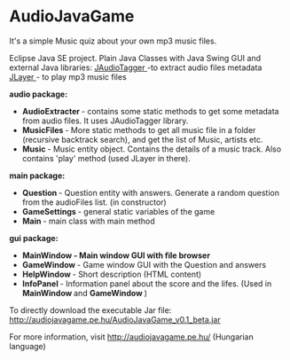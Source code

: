 # AudioJavaGame
It's a simple Music quiz about your own mp3 music files. 

Eclipse Java SE project. Plain Java Classes with Java Swing GUI and external Java libraries: 
<a href="http://www.jthink.net/jaudiotagger/" target="_blank"> JAudioTagger </a> -to extract audio files metadata
<a href="http://www.javazoom.net/javalayer/javalayer.html" target="_blank"> JLayer </a> - to play mp3 music files

<strong> audio package: </strong> <br />

<ul>
<li> <strong> AudioExtracter </strong> - contains some static methods to get some metadata from audio files. It uses JAudioTagger library. <br />
<li> <strong> MusicFiles </strong> - More static methods to get all music file in a folder (recursive backtrack search), and get the list of Music, artists etc. <br />
<li> <strong> Music </strong> - Music entity object. Contains the details of a music track. Also contains 'play' method (used JLayer in there). <br />
</ul>

<strong> main package: </strong> <br />

<ul>
<li> <strong> Question </strong> - Question entity with answers. Generate a random question from the audioFiles list. (in constructor) <br />
<li> <strong> GameSettings  </strong>  - general static variables of the game <br />
<li> <strong> Main </strong> - main class with main method <br />
</ul>

<strong> gui package: </strong> <br />

<ul>
<li> <strong> MainWindow - Main window GUI with file browser </strong> <br /> 
<li> <strong> GameWindow </strong> - Game window GUI with the Question and answers <br />
<li> <strong> HelpWindow </strong> - Short description (HTML content) <br />
<li> <strong> InfoPanel </strong>  - Information panel about the score and the lifes. (Used in <b> MainWindow </b> and <b> GameWindow </b>) <br />
</ul>

To directly download the executable Jar file: http://audiojavagame.pe.hu/AudioJavaGame_v0.1_beta.jar

For more information, visit http://audiojavagame.pe.hu/ (Hungarian language)
